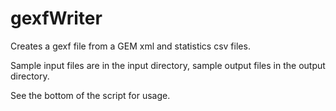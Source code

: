 gexfWriter
==========

Creates a gexf file from a GEM xml and statistics csv files.

Sample input files are in the input directory, sample output files in the output directory.

See the bottom of the script for usage.
